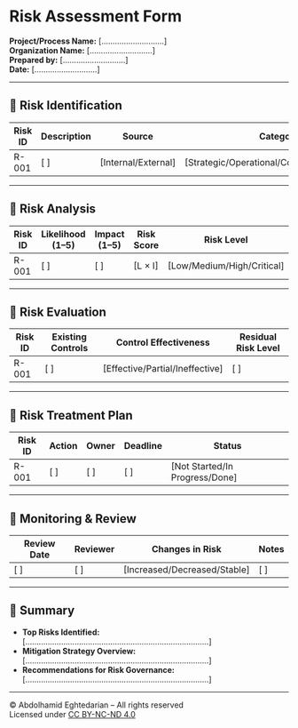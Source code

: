 # Risk Assessment Form  
**Project/Process Name:** [............................]  
**Organization Name:** [............................]  
**Prepared by:** [............................]  
**Date:** [............................]  

---

## 🔹 Risk Identification

| Risk ID | Description | Source | Category |
|--------|-------------|--------|----------|
| R-001  | [  ]         | [Internal/External] | [Strategic/Operational/Compliance/Financial] |

---

## 🔹 Risk Analysis

| Risk ID | Likelihood (1–5) | Impact (1–5) | Risk Score | Risk Level |
|--------|-------------------|--------------|------------|------------|
| R-001  | [  ]              | [  ]         | [L × I]    | [Low/Medium/High/Critical] |

---

## 🔹 Risk Evaluation

| Risk ID | Existing Controls | Control Effectiveness | Residual Risk Level |
|--------|--------------------|------------------------|----------------------|
| R-001  | [  ]               | [Effective/Partial/Ineffective] | [  ] |

---

## 🔹 Risk Treatment Plan

| Risk ID | Action | Owner | Deadline | Status |
|--------|--------|-------|----------|--------|
| R-001  | [  ]   | [  ]  | [  ]     | [Not Started/In Progress/Done] |

---

## 🔹 Monitoring & Review

| Review Date | Reviewer | Changes in Risk | Notes |
|-------------|----------|------------------|-------|
| [  ]        | [  ]     | [Increased/Decreased/Stable] | [  ] |

---

## 🔹 Summary

- **Top Risks Identified:**  
  [..................................................................................]  
- **Mitigation Strategy Overview:**  
  [..................................................................................]  
- **Recommendations for Risk Governance:**  
  [..................................................................................]

---

© Abdolhamid Eghtedarian – All rights reserved  
Licensed under [CC BY-NC-ND 4.0](https://creativecommons.org/licenses/by-nc-nd/4.0/)
